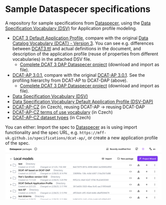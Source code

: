 # Sample Dataspecer specifications
A repository for sample specifications from [Dataspecer](https://dataspecer.com), using the [Data Specification Vocabulary (DSV)](https://w3id.org/dsv#) for Application profile modeling.

- [DCAT 3 Default Application Profile](https://mff-uk.github.io/specifications/dcat-dap/), compare with the original [Data Catalog Vocabulary (DCAT) - Version 3](https://www.w3.org/TR/vocab-dcat-3/). You can see e.g. differences between [DCAT3.ttl](https://www.w3.org/ns/dcat3.ttl) and actual definitions in the document, and description of the application profile (reuse of properties from different vocabularies) in the attached DSV file.
  - [Complete DCAT 3 DAP Dataspecer project](https://mff-uk.github.io/specifications/dcat-dap/export.zip) (download and import as file).
- [DCAT-AP 3.0.1](https://mff-uk.github.io/specifications/dcat-ap/), compare with the original [DCAT-AP 3.0.1](https://semiceu.github.io/DCAT-AP/releases/3.0.1/). See the profiling hierarchy from DCAT-AP to DCAT-DAP (above).
  - [Complete DCAT 3 DAP Dataspecer project](https://mff-uk.github.io/specifications/dcat-ap/export.zip) (download and import as file).
- [Data Specification Vocabulary (DSV)](https://mff-uk.github.io/data-specification-vocabulary/dsv/)
- [Data Specification Vocabulary Default Application Profile (DSV-DAP)](https://mff-uk.github.io/data-specification-vocabulary/dsv-dap/)
- [DCAT-AP-CZ](https://ofn.gov.cz/dcat-ap-cz) (in Czech), reusing DCAT-AP -> reusing DCAT-DAP
- [DCAT-AP-CZ terms of use vocabulary](https://ofn.gov.cz/dcat-ap-cz-podmínky-užití/) (in Czech)
- [DCAT-AP-CZ dataset types](https://ofn.gov.cz/dcat-ap-cz-typy-datových-sad-dle-zdroje/) (in Czech)

You can either:
Import the spec to [Dataspecer](https://dataspecer.com) as is using import functionality and the spec URL, e.g. `https://mff-uk.github.io/specifications/dcat-ap/`, or create a new application profile of the spec.
![Dataspecer import](assets/images/ds-import.gif)